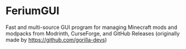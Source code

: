 # FeriumGUI
Fast and multi-source GUI program for managing Minecraft mods and modpacks from Modrinth, CurseForge, and GitHub Releases (originally made by https://github.com/gorilla-devs)
